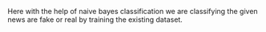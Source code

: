 Here with the help of naive bayes classification we  are classifying the given news are fake or real by training the existing dataset.
